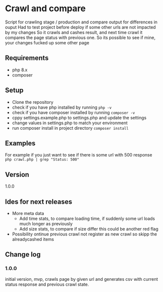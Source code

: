# Crawl and compare
Script  for crawling stage / production and compare output for differences in ouput
Had to test project before deploy if some other urls are not impacted by my changes
So it crawls and cashes result, and next time crawl it compares the page status with previous one.
So its possible to see if mine, your changes fucked up some other page

## Requirements
- php 8.x
- composer

## Setup
- Clone the repository
- check if you have php installed by running `php -v`
- check if you have composer installed by running `composer -v`
- cppy settings.example.php to settings.php and update the settings
- change values in settings.php to match your environment
- run composer install in project directory `composer install`

## Examples

For example if you just want to see if there is some url with 500 response
`php crawl.php | grep "Status: 500"`

## Version  
1.0.0

## Ides for next releases
- More meta data
  - Add time stats, to compare loading time, if suddenly some url loads much longer as previously
  - Add size stats, to compare if size differ this could be another red flag
- Possibility ontinue previous crawl not register as new crawl so skipp the alreadycashed items


## Change log

### 1.0.0
initial version, mvp, crawls page by given url and generates csv with current status response and previous crawl state.


